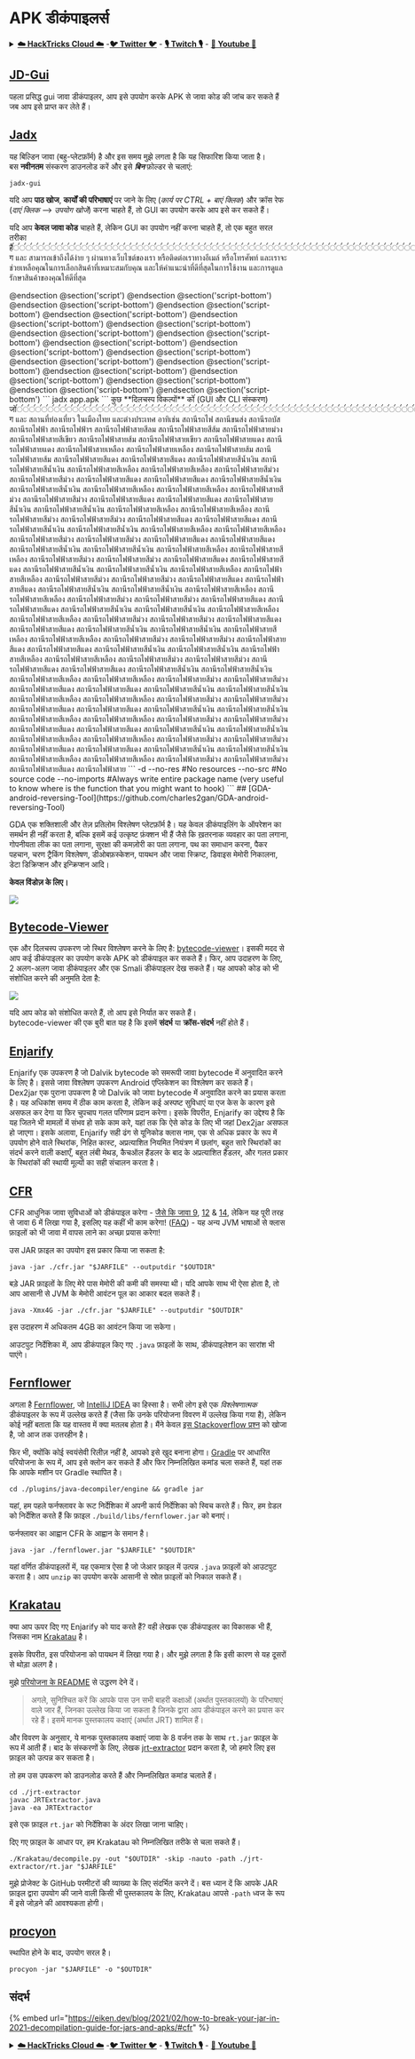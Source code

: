 # APK डीकंपाइलर्स

<details>

<summary><a href="https://cloud.hacktricks.xyz/pentesting-cloud/pentesting-cloud-methodology"><strong>☁️ HackTricks Cloud ☁️</strong></a> -<a href="https://twitter.com/hacktricks_live"><strong>🐦 Twitter 🐦</strong></a> - <a href="https://www.twitch.tv/hacktricks_live/schedule"><strong>🎙️ Twitch 🎙️</strong></a> - <a href="https://www.youtube.com/@hacktricks_LIVE"><strong>🎥 Youtube 🎥</strong></a></summary>

* क्या आप किसी **साइबर सुरक्षा कंपनी** में काम करते हैं? क्या आप अपनी **कंपनी को HackTricks में विज्ञापित** देखना चाहते हैं? या क्या आपको **PEASS के नवीनतम संस्करण या HackTricks को PDF में डाउनलोड करने का उपयोग** करने की आवश्यकता है? [**सदस्यता योजनाएं**](https://github.com/sponsors/carlospolop) की जांच करें!
* [**The PEASS Family**](https://opensea.io/collection/the-peass-family) की खोज करें, हमारा विशेष [**NFT**](https://opensea.io/collection/the-peass-family) संग्रह
* [**आधिकारिक PEASS और HackTricks swag**](https://peass.creator-spring.com) प्राप्त करें
* [**💬**](https://emojipedia.org/speech-balloon/) [**Discord समूह**](https://discord.gg/hRep4RUj7f) या [**टेलीग्राम समूह**](https://t.me/peass) में **शामिल हों** या मुझे **Twitter** पर **फ़ॉलो** करें [**🐦**](https://github.com/carlospolop/hacktricks/tree/7af18b62b3bdc423e11444677a6a73d4043511e9/\[https:/emojipedia.org/bird/README.md)[**@carlospolopm**](https://twitter.com/hacktricks\_live)**.**
* **हैकिंग ट्रिक्स साझा करें और PR जमा करके** [**hacktricks repo**](https://github.com/carlospolop/hacktricks) **और** [**hacktricks-cloud repo**](https://github.com/carlospolop/hacktricks-cloud) **को**.

</details>

## [JD-Gui](https://github.com/java-decompiler/jd-gui)

पहला प्रसिद्ध gui जावा डीकंपाइलर, आप इसे उपयोग करके APK से जावा कोड की जांच कर सकते हैं जब आप इसे प्राप्त कर लेते हैं।

## [Jadx](https://github.com/skylot/jadx)

यह बिल्डिन जावा (बहु-प्लेटफ़ॉर्म) है और इस समय मुझे लगता है कि यह सिफारिश किया जाता है।\
बस **नवीनतम** संस्करण डाउनलोड करें और इसे _**बिन**_ फ़ोल्डर से चलाएं:
```
jadx-gui
```
यदि आप **पाठ खोज**, **कार्यों की परिभाषाएं** पर जाने के लिए (_कार्य पर CTRL + बाएं क्लिक_) और क्रॉस रेफ (_दाएं क्लिक_ --> _उपयोग खोजें_) करना चाहते हैं, तो GUI का उपयोग करके आप इसे कर सकते हैं।

यदि आप **केवल जावा कोड** चाहते हैं, लेकिन GUI का उपयोग नहीं करना चाहते हैं, तो एक बहुत सरल तरीका हैंंंंंंंंंंंंंंंंंंंंंंंंंंंंंंंंंंंंंंंंंंंंंंंंंंंंंंंंंंंंंंंंंंंंंंंंंंंंंंंंंंंंंंंंंंंंंंंंंंंंंंंंंंंंंंंंंंंंंंंंंंंंंंंंंंंंंंंंंंंंंंंंंंंंंंंंंंंंंंंंंंंंंंंंंंंंंंंंंंंंंंंंंंंंंंंंंंंंंंंंंंंंंंंंंंंंंंंंंंंंंंंंंंंंंंंंंंंंंंंंंंंंंंंंंंंंंंंंंंंंंंंंंंंंंंंंंंंंंंंंंंंंंंंंंंंंंंंंंंंंंंंंंंंंंंंंंंंंंंंंंंंंंंंंंंंंंंंंंंंंंंंंंंंंंंंंंंंंंंंंंंंंंंंंंंंंंंंंंंंंंंंंंंंंंंंंंंंंंंंंंंंंंंंंंंंंंंंंंंंंंंंंंंंंंंंंंंंंंंंंंंंंंंंंंंंंंंंंंंंंंंंंंंंंंंंंंंंंंंंंंंंंंंंंंंंंंंंंंंंंंंंंंंंंंंंंंंंंंंंंंंंंंंंंंंंंंंंंंंंंंंंंंंंंंंंंंंंंंंंंंंंंंंंंंंंंंंंंंंंंंंंंंंंंंंंंंंंंंंंंंंंंंंंंंंंंंंंंंंंंंंंंंंंंंंंंंंंंंंंंंंंंंंंंंंंंंंंंंंंंंंंंंंंंंंंंंंंंंंंंंंंंंंंंंंंंंंंंंंंंंंंंंंंंंंंंंंंंंंंंंंंंंंंंंंंंंंंंंंंंंंंंंंंंंंंंंंंंंंंंंंंंंंंंंंंंंंंंंंंंंंंंंंंंंंंंंंंंंंंंंंंंंग และ สามารถเข้าถึงได้ง่าย ๆ ผ่านทางเว็บไซต์ของเรา หรือติดต่อเราทางอีเมล์ หรือโทรศัพท์ และเราจะช่วยเหลือคุณในการเลือกสินค้าที่เหมาะสมกับคุณ และให้คำแนะนำที่ดีที่สุดในการใช้งาน และการดูแลรักษาสินค้าของคุณให้ดีที่สุด</p>
                </div>
            </div>
        </div>
    </div>
</div>
@endsection
@section('script')
<script>
    $(document).ready(function(){
        $('.owl-carousel').owlCarousel({
            loop:true,
            margin:10,
            nav:true,
            dots:false,
            autoplay:true,
            autoplayTimeout:3000,
            autoplayHoverPause:true,
            responsive:{
                0:{
                    items:1
                },
                600:{
                    items:1
                },
                1000:{
                    items:1
                }
            }
        })
    });
</script>
@endsection
@section('script-bottom')
<script>
    $(document).ready(function(){
        $('.owl-carousel').owlCarousel({
            loop:true,
            margin:10,
            nav:true,
            dots:false,
            autoplay:true,
            autoplayTimeout:3000,
            autoplayHoverPause:true,
            responsive:{
                0:{
                    items:1
                },
                600:{
                    items:1
                },
                1000:{
                    items:1
                }
            }
        })
    });
</script>
@endsection
@section('script-bottom')
<script>
    $(document).ready(function(){
        $('.owl-carousel').owlCarousel({
            loop:true,
            margin:10,
            nav:true,
            dots:false,
            autoplay:true,
            autoplayTimeout:3000,
            autoplayHoverPause:true,
            responsive:{
                0:{
                    items:1
                },
                600:{
                    items:1
                },
                1000:{
                    items:1
                }
            }
        })
    });
</script>
@endsection
@section('script-bottom')
<script>
    $(document).ready(function(){
        $('.owl-carousel').owlCarousel({
            loop:true,
            margin:10,
            nav:true,
            dots:false,
            autoplay:true,
            autoplayTimeout:3000,
            autoplayHoverPause:true,
            responsive:{
                0:{
                    items:1
                },
                600:{
                    items:1
                },
                1000:{
                    items:1
                }
            }
        })
    });
</script>
@endsection
@section('script-bottom')
<script>
    $(document).ready(function(){
        $('.owl-carousel').owlCarousel({
            loop:true,
            margin:10,
            nav:true,
            dots:false,
            autoplay:true,
            autoplayTimeout:3000,
            autoplayHoverPause:true,
            responsive:{
                0:{
                    items:1
                },
                600:{
                    items:1
                },
                1000:{
                    items:1
                }
            }
        })
    });
</script>
@endsection
@section('script-bottom')
<script>
    $(document).ready(function(){
        $('.owl-carousel').owlCarousel({
            loop:true,
            margin:10,
            nav:true,
            dots:false,
            autoplay:true,
            autoplayTimeout:3000,
            autoplayHoverPause:true,
            responsive:{
                0:{
                    items:1
                },
                600:{
                    items:1
                },
                1000:{
                    items:1
                }
            }
        })
    });
</script>
@endsection
@section('script-bottom')
<script>
    $(document).ready(function(){
        $('.owl-carousel').owlCarousel({
            loop:true,
            margin:10,
            nav:true,
            dots:false,
            autoplay:true,
            autoplayTimeout:3000,
            autoplayHoverPause:true,
            responsive:{
                0:{
                    items:1
                },
                600:{
                    items:1
                },
                1000:{
                    items:1
                }
            }
        })
    });
</script>
@endsection
@section('script-bottom')
<script>
    $(document).ready(function(){
        $('.owl-carousel').owlCarousel({
            loop:true,
            margin:10,
            nav:true,
            dots:false,
            autoplay:true,
            autoplayTimeout:3000,
            autoplayHoverPause:true,
            responsive:{
                0:{
                    items:1
                },
                600:{
                    items:1
                },
                1000:{
                    items:1
                }
            }
        })
    });
</script>
@endsection
@section('script-bottom')
<script>
    $(document).ready(function(){
        $('.owl-carousel').owlCarousel({
            loop:true,
            margin:10,
            nav:true,
            dots:false,
            autoplay:true,
            autoplayTimeout:3000,
            autoplayHoverPause:true,
            responsive:{
                0:{
                    items:1
                },
                600:{
                    items:1
                },
                1000:{
                    items:1
                }
            }
        })
    });
</script>
@endsection
@section('script-bottom')
<script>
    $(document).ready(function(){
        $('.owl-carousel').owlCarousel({
            loop:true,
            margin:10,
            nav:true,
            dots:false,
            autoplay:true,
            autoplayTimeout:3000,
            autoplayHoverPause:true,
            responsive:{
                0:{
                    items:1
                },
                600:{
                    items:1
                },
                1000:{
                    items:1
                }
            }
        })
    });
</script>
@endsection
@section('script-bottom')
<script>
    $(document).ready(function(){
        $('.owl-carousel').owlCarousel({
            loop:true,
            margin:10,
            nav:true,
            dots:false,
            autoplay:true,
            autoplayTimeout:3000,
            autoplayHoverPause:true,
            responsive:{
                0:{
                    items:1
                },
                600:{
                    items:1
                },
                1000:{
                    items:1
                }
            }
        })
    });
</script>
@endsection
@section('script-bottom')
<script>
    $(document).ready(function(){
        $('.owl-carousel').owlCarousel({
            loop:true,
            margin:10,
            nav:true,
            dots:false,
            autoplay:true,
            autoplayTimeout:3000,
            autoplayHoverPause:true,
            responsive:{
                0:{
                    items:1
                },
                600:{
                    items:1
                },
                1000:{
                    items:1
                }
            }
        })
    });
</script>
@endsection
@section('script-bottom')
<script>
    $(document).ready(function(){
        $('.owl-carousel').owlCarousel({
            loop:true,
            margin:10,
            nav:true,
            dots:false,
            autoplay:true,
            autoplayTimeout:3000,
            autoplayHoverPause:true,
            responsive:{
                0:{
                    items:1
                },
                600:{
                    items:1
                },
                1000:{
                    items:1
                }
            }
        })
    });
</script>
@endsection
@section('script-bottom')
<script>
    $(document).ready(function(){
        $('.owl-carousel').owlCarousel({
            loop:true,
            margin:10,
            nav:true,
            dots:false,
            autoplay:true,
            autoplayTimeout:3000,
            autoplayHoverPause:true,
            responsive:{
                0:{
                    items:1
                },
                600:{
                    items:1
                },
                1000:{
                    items:1
                }
            }
        })
    });
</script>
@endsection
@section('script-bottom')
<script>
    $(document).ready(function(){
        $('.owl-carousel').owlCarousel({
            loop:true,
            margin:10,
            nav:true,
            dots:false,
            autoplay:true,
            autoplayTimeout:3000,
            autoplayHoverPause:true,
            responsive:{
                0:{
                    items:1
                },
                600:{
                    items:1
                },
                1000:{
                    items:1
                }
            }
        })
    });
</script>
@endsection
@section('script-bottom')
<script>
    $(document).ready(function(){
        $('.owl-carousel').owlCarousel({
            loop:true,
            margin:10,
            nav:true,
            dots:false,
            autoplay:true,
            autoplayTimeout:3000,
            autoplayHoverPause:true,
            responsive:{
                0:{
                    items:1
                },
                600:{
                    items:1
                },
                1000:{
                    items:1
                }
            }
        })
    });
</script>
@endsection
@section('script-bottom')
<script>
    $(document).ready(function(){
        $('.owl-carousel').owlCarousel({
            loop:true,
            margin:10,
            nav:true,
            dots:false,
            autoplay:true,
            autoplayTimeout:3000,
            autoplayHoverPause:true,
            responsive:{
                0:{
                    items:1
                },
                600:{
                    items:1
                },
                1000:{
                    items:1
                }
            }
        })
    });
</script>
@endsection
@section('script-bottom')
<script>
    $(document).ready(function(){
        $('.owl-carousel').owlCarousel({
            loop:true,
            margin:10,
            nav:true,
            dots:false,
            autoplay:true,
            autoplayTimeout:3000,
            autoplayHoverPause:true,
            responsive:{
                0:{
                    items:1
                },
                600:{
                    items:1
                },
                1000:{
                    items:1
                }
            }
        })
    });
</script>
@endsection
@section('script-bottom')
<script>
    $(document).ready(function(){
        $('.owl-carousel').owlCarousel({
            loop:true,
            margin:10,
            nav:true,
            dots:false,
            autoplay:true,
            autoplayTimeout:3000,
            autoplayHoverPause:true,
            responsive:{
                0:{
                    items:1
                },
                600:{
                    items:1
                },
                1000:{
                    items:1
                }
            }
        })
    });
</script>
```
jadx app.apk
```
कुछ **दिलचस्प विकल्पों** कोंं (GUI और CLI संस्करण) जोंंंंंंंंंंंंंंंंंंंंंंंंंंंंंंंंंंंंंंंंंंंंंंंंंंंंंंंंंंंंंंंंंंंंंंंंंंंंंंंंंंंंंंंंंंंंंंंंंंंंंंंंंंंंंंंंंंंंंंंंंंंंंंंंंंंंंंंंंंंंंंंंंंंंंंंंंंंंंंंंंंंंंंंंंंंंंंंंंंंंंंंंंंंंंंंंंंंंंंंंंंंंंंंंंंंंंंंंंंंंंंंंंंंंंंंंंंंंंंंंंंंंंंंंंंंंंंंंंंंंंंंंंंंंंंंंंंंंंंंंंंंंंंंंंंंंंंंंंंंंंंंंंंंंंंंंंंंंंंंंंंंंंंंंंंंंंंंंंंंंंंंंंंंंंंंंंंंंंंंंंंंंंंंंंंंंंंंंंंंंंंंंंंंंंंंंंंंंंंंंंंंंंंंंंंंंंंंंंंंंंंंंंंंंंंंंंंंंंंंंंंंंंंंंंंंंंंंंंंंंंंंंंंंंंंंंंंंंंंंंंंंंंंंंंंंंंंंंंंंंंंंंंंंंंंंंंंंंंंंंंंंंंंंंंंंंंंंंंंंंंंंंंंंंंंंंंंंंंंंंंंंंंंंंंंंंंंंंंंंंंंंंंंंंंंंंंंंंंंंंंंंंंंंंंंंंंंंंंंंंंंंंंंंंंंंंंंंंंंंंंंंंंंंग และ สถานที่ท่องเที่ยว ในเมืองไทย และต่างประเทศ อาทิเช่น สถานีรถไฟ สถานีขนส่ง สถานีรถบัส สถานีรถไฟฟ้า สถานีรถไฟฟ้าฯ สถานีรถไฟฟ้าสายสีลม สถานีรถไฟฟ้าสายสีส้ม สถานีรถไฟฟ้าสายม่วง สถานีรถไฟฟ้าสายสีเขียว สถานีรถไฟฟ้าสายส้ม สถานีรถไฟฟ้าสายเขียว สถานีรถไฟฟ้าสายแดง สถานีรถไฟฟ้าสายแดง สถานีรถไฟฟ้าสายเหลือง สถานีรถไฟฟ้าสายเหลือง สถานีรถไฟฟ้าสายส้ม สถานีรถไฟฟ้าสายส้ม สถานีรถไฟฟ้าสายสีแดง สถานีรถไฟฟ้าสายสีแดง สถานีรถไฟฟ้าสายสีน้ำเงิน สถานีรถไฟฟ้าสายสีน้ำเงิน สถานีรถไฟฟ้าสายสีเหลือง สถานีรถไฟฟ้าสายสีเหลือง สถานีรถไฟฟ้าสายสีม่วง สถานีรถไฟฟ้าสายสีม่วง สถานีรถไฟฟ้าสายสีแดง สถานีรถไฟฟ้าสายสีแดง สถานีรถไฟฟ้าสายสีน้ำเงิน สถานีรถไฟฟ้าสายสีน้ำเงิน สถานีรถไฟฟ้าสายสีเหลือง สถานีรถไฟฟ้าสายสีเหลือง สถานีรถไฟฟ้าสายสีม่วง สถานีรถไฟฟ้าสายสีม่วง สถานีรถไฟฟ้าสายสีแดง สถานีรถไฟฟ้าสายสีแดง สถานีรถไฟฟ้าสายสีน้ำเงิน สถานีรถไฟฟ้าสายสีน้ำเงิน สถานีรถไฟฟ้าสายสีเหลือง สถานีรถไฟฟ้าสายสีเหลือง สถานีรถไฟฟ้าสายสีม่วง สถานีรถไฟฟ้าสายสีม่วง สถานีรถไฟฟ้าสายสีแดง สถานีรถไฟฟ้าสายสีแดง สถานีรถไฟฟ้าสายสีน้ำเงิน สถานีรถไฟฟ้าสายสีน้ำเงิน สถานีรถไฟฟ้าสายสีเหลือง สถานีรถไฟฟ้าสายสีเหลือง สถานีรถไฟฟ้าสายสีม่วง สถานีรถไฟฟ้าสายสีม่วง สถานีรถไฟฟ้าสายสีแดง สถานีรถไฟฟ้าสายสีแดง สถานีรถไฟฟ้าสายสีน้ำเงิน สถานีรถไฟฟ้าสายสีน้ำเงิน สถานีรถไฟฟ้าสายสีเหลือง สถานีรถไฟฟ้าสายสีเหลือง สถานีรถไฟฟ้าสายสีม่วง สถานีรถไฟฟ้าสายสีม่วง สถานีรถไฟฟ้าสายสีแดง สถานีรถไฟฟ้าสายสีแดง สถานีรถไฟฟ้าสายสีน้ำเงิน สถานีรถไฟฟ้าสายสีน้ำเงิน สถานีรถไฟฟ้าสายสีเหลือง สถานีรถไฟฟ้าสายสีเหลือง สถานีรถไฟฟ้าสายสีม่วง สถานีรถไฟฟ้าสายสีม่วง สถานีรถไฟฟ้าสายสีแดง สถานีรถไฟฟ้าสายสีแดง สถานีรถไฟฟ้าสายสีน้ำเงิน สถานีรถไฟฟ้าสายสีน้ำเงิน สถานีรถไฟฟ้าสายสีเหลือง สถานีรถไฟฟ้าสายสีเหลือง สถานีรถไฟฟ้าสายสีม่วง สถานีรถไฟฟ้าสายสีม่วง สถานีรถไฟฟ้าสายสีแดง สถานีรถไฟฟ้าสายสีแดง สถานีรถไฟฟ้าสายสีน้ำเงิน สถานีรถไฟฟ้าสายสีน้ำเงิน สถานีรถไฟฟ้าสายสีเหลือง สถานีรถไฟฟ้าสายสีเหลือง สถานีรถไฟฟ้าสายสีม่วง สถานีรถไฟฟ้าสายสีม่วง สถานีรถไฟฟ้าสายสีแดง สถานีรถไฟฟ้าสายสีแดง สถานีรถไฟฟ้าสายสีน้ำเงิน สถานีรถไฟฟ้าสายสีน้ำเงิน สถานีรถไฟฟ้าสายสีเหลือง สถานีรถไฟฟ้าสายสีเหลือง สถานีรถไฟฟ้าสายสีม่วง สถานีรถไฟฟ้าสายสีม่วง สถานีรถไฟฟ้าสายสีแดง สถานีรถไฟฟ้าสายสีแดง สถานีรถไฟฟ้าสายสีน้ำเงิน สถานีรถไฟฟ้าสายสีน้ำเงิน สถานีรถไฟฟ้าสายสีเหลือง สถานีรถไฟฟ้าสายสีเหลือง สถานีรถไฟฟ้าสายสีม่วง สถานีรถไฟฟ้าสายสีม่วง สถานีรถไฟฟ้าสายสีแดง สถานีรถไฟฟ้าสายสีแดง สถานีรถไฟฟ้าสายสีน้ำเงิน สถานีรถไฟฟ้าสายสีน้ำเงิน สถานีรถไฟฟ้าสายสีเหลือง สถานีรถไฟฟ้าสายสีเหลือง สถานีรถไฟฟ้าสายสีม่วง สถานีรถไฟฟ้าสายสีม่วง สถานีรถไฟฟ้าสายสีแดง สถานีรถไฟฟ้าสายสีแดง สถานีรถไฟฟ้าสายสีน้ำเงิน สถานีรถไฟฟ้าสายสีน้ำเงิน สถานีรถไฟฟ้าสายสีเหลือง สถานีรถไฟฟ้าสายสีเหลือง สถานีรถไฟฟ้าสายสีม่วง สถานีรถไฟฟ้าสายสีม่วง สถานีรถไฟฟ้าสายสีแดง สถานีรถไฟฟ้าสายสีแดง สถานีรถไฟฟ้าสายสีน้ำเงิน สถานีรถไฟฟ้าสายสีน้ำเงิน สถานีรถไฟฟ้าสายสีเหลือง สถานีรถไฟฟ้าสายสีเหลือง สถานีรถไฟฟ้าสายสีม่วง สถานีรถไฟฟ้าสายสีม่วง สถานีรถไฟฟ้าสายสีแดง สถานีรถไฟฟ้าสายสีแดง สถานีรถไฟฟ้าสายสีน้ำเงิน สถานีรถไฟฟ้าสายสีน้ำเงิน สถานีรถไฟฟ้าสายสีเหลือง สถานีรถไฟฟ้าสายสีเหลือง สถานีรถไฟฟ้าสายสีม่วง สถานีรถไฟฟ้าสายสีม่วง สถานีรถไฟฟ้าสายสีแดง สถานีรถไฟฟ้าสายสีแดง สถานีรถไฟฟ้าสายสีน้ำเงิน สถานีรถไฟฟ้าสายสีน้ำเงิน สถานีรถไฟฟ้าสายสีเหลือง สถานีรถไฟฟ้าสายสีเหลือง สถานีรถไฟฟ้าสายสีม่วง สถานีรถไฟฟ้าสายสีม่วง สถานีรถไฟฟ้าสายสีแดง สถานีรถไฟฟ้าสาย
```
-d <path to output dir>
--no-res #No resources
--no-src #No source code
--no-imports #Always write entire package name (very useful to know where is the function that you might want to hook)
```
## [GDA-android-reversing-Tool](https://github.com/charles2gan/GDA-android-reversing-Tool)

GDA एक शक्तिशाली और तेज़ प्रतिलोम विश्लेषण प्लेटफ़ॉर्म है। यह केवल डीकंपाइलिंग के ऑपरेशन का समर्थन ही नहीं करता है, बल्कि इसमें कई उत्कृष्ट फ़ंक्शन भी हैं जैसे कि ख़तरनाक व्यवहार का पता लगाना, गोपनीयता लीक का पता लगाना, सुरक्षा की कमज़ोरी का पता लगाना, पथ का समाधान करना, पैकर पहचान, चरण ट्रैकिंग विश्लेषण, डीओबफ़स्केशन, पायथन और जावा स्क्रिप्ट, डिवाइस मेमोरी निकालना, डेटा डिक्रिप्शन और इन्क्रिप्शन आदि।

**केवल विंडोज़ के लिए।**

![](<../../.gitbook/assets/image (207) (1) (1).png>)

## [Bytecode-Viewer](https://github.com/Konloch/bytecode-viewer/releases)

एक और दिलचस्प उपकरण जो स्थिर विश्लेषण करने के लिए है: [bytecode-viewer](https://github.com/Konloch/bytecode-viewer/releases)। इसकी मदद से आप कई डीकंपाइलर का उपयोग करके APK को डीकंपाइल कर सकते हैं। फिर, आप उदाहरण के लिए, 2 अलग-अलग जावा डीकंपाइलर और एक Smali डीकंपाइलर देख सकते हैं। यह आपको कोड को भी संशोधित करने की अनुमति देता है:

![](<../../.gitbook/assets/image (82).png>)

यदि आप कोड को संशोधित करते हैं, तो आप इसे निर्यात कर सकते हैं।\
bytecode-viewer की एक बुरी बात यह है कि इसमें **संदर्भ** या **क्रॉस-संदर्भ** नहीं होते हैं।

## [Enjarify](https://github.com/Storyyeller/enjarify)

Enjarify एक उपकरण है जो Dalvik bytecode को समरूपी जावा bytecode में अनुवादित करने के लिए है। इससे जावा विश्लेषण उपकरण Android एप्लिकेशन का विश्लेषण कर सकते हैं।\
Dex2jar एक पुराना उपकरण है जो Dalvik को जावा bytecode में अनुवादित करने का प्रयास करता है। यह अधिकांश समय में ठीक काम करता है, लेकिन कई अस्पष्ट सुविधाएं या एज केस के कारण इसे असफल कर देगा या फिर चुपचाप गलत परिणाम प्रदान करेगा। इसके विपरीत, Enjarify का उद्देश्य है कि यह जितने भी मामलों में संभव हो सके काम करे, यहां तक कि ऐसे कोड के लिए भी जहां Dex2jar असफल हो जाएगा। इसके अलावा, Enjarify सही ढंग से यूनिकोड क्लास नाम, एक से अधिक प्रकार के रूप में उपयोग होने वाले स्थिरांक, निहित कास्ट, अप्रत्याशित नियमित नियंत्रण में छलांग, बहुत सारे स्थिरांकों का संदर्भ करने वाली कक्षाएँ, बहुत लंबी मेथड, कैचऑल हैंडलर के बाद के अप्रत्याशित हैंडलर, और गलत प्रकार के स्थिरांकों की स्थायी मूल्यों का सही संचालन करता है।

## [CFR](https://github.com/leibnitz27/cfr)

CFR आधुनिक जावा सुविधाओं को डीकंपाइल करेगा - [जैसे कि जावा ](https://www.benf.org/other/cfr/java9observations.html)[9](https://github.com/leibnitz27/cfr/blob/master/java9stringconcat.html), [12](https://www.benf.org/other/cfr/switch\_expressions.html) & [14](https://www.benf.org/other/cfr/java14instanceof\_pattern), लेकिन यह पूरी तरह से जावा 6 में लिखा गया है, इसलिए यह कहीं भी काम करेगा! ([FAQ](https://www.benf.org/other/cfr/faq.html)) - यह अन्य JVM भाषाओं से क्लास फ़ाइलों को भी जावा में वापस लाने का अच्छा प्रयास करेगा!

उस JAR फ़ाइल का उपयोग इस प्रकार किया जा सकता है:
```
java -jar ./cfr.jar "$JARFILE" --outputdir "$OUTDIR"
```
बड़े JAR फ़ाइलों के लिए मेरे पास मेमोरी की कमी की समस्या थी। यदि आपके साथ भी ऐसा होता है, तो आप आसानी से JVM के मेमोरी आवंटन पूल का आकार बदल सकते हैं।
```
java -Xmx4G -jar ./cfr.jar "$JARFILE" --outputdir "$OUTDIR"
```
इस उदाहरण में अधिकतम 4GB का आवंटन किया जा सकेगा।

आउटपुट निर्देशिका में, आप डीकंपाइल किए गए `.java` फ़ाइलों के साथ, डीकंपाइलेशन का सारांश भी पाएंगे।

## [Fernflower](https://github.com/JetBrains/intellij-community/tree/master/plugins/java-decompiler/engine)

अगला है [Fernflower](https://github.com/JetBrains/intellij-community/tree/master/plugins/java-decompiler/engine), जो [IntelliJ IDEA](https://www.jetbrains.com/idea/) का हिस्सा है। सभी लोग इसे एक _विश्लेषणात्मक_ डीकंपाइलर के रूप में उल्लेख करते हैं (जैसा कि उनके परियोजना विवरण में उल्लेख किया गया है), लेकिन कोई नहीं बताता कि यह वास्तव में क्या मतलब होता है। मैंने केवल [इस Stackoverflow प्रश्न](https://stackoverflow.com/q/62298929) को खोजा है, जो आज तक उत्तरहीन है।

फिर भी, क्योंकि कोई स्वयंसेवी रिलीज़ नहीं है, आपको इसे खुद बनाना होगा। [Gradle](https://gradle.org) पर आधारित परियोजना के रूप में, आप इसे क्लोन कर सकते हैं और फिर निम्नलिखित कमांड चला सकते हैं, यहां तक कि आपके मशीन पर Gradle स्थापित है।
```
cd ./plugins/java-decompiler/engine && gradle jar
```
यहां, हम पहले फर्नफ्लावर के रूट निर्देशिका में अपनी कार्य निर्देशिका को स्विच करते हैं। फिर, हम ग्रेडल को निर्देशित करते हैं कि फ़ाइल `./build/libs/fernflower.jar` को बनाएं।

फर्नफ्लावर का आह्वान CFR के आह्वान के समान है।
```
java -jar ./fernflower.jar "$JARFILE" "$OUTDIR"
```
यहां वर्णित डीकंपाइलरों में, यह एकमात्र ऐसा है जो जेआर फ़ाइल में उत्पन्न `.java` फ़ाइलों को आउटपुट करता है। आप `unzip` का उपयोग करके आसानी से स्रोत फ़ाइलों को निकाल सकते हैं।

## [Krakatau](https://github.com/Storyyeller/Krakatau)

क्या आप ऊपर दिए गए Enjarify को याद करते हैं? वही लेखक एक डीकंपाइलर का विकासक भी हैं, जिसका नाम [Krakatau](https://github.com/Storyyeller/Krakatau) है।

इसके विपरीत, इस परियोजना को पायथन में लिखा गया है। और मुझे लगता है कि इसी कारण से यह दूसरों से थोड़ा अलग है।

मुझे [परियोजना के README](https://github.com/Storyyeller/Krakatau/blob/master/README.md) से उद्धरण देने दें।

> अगले, सुनिश्चित करें कि आपके पास उन सभी बाहरी कक्षाओं (अर्थात पुस्तकालयों) के परिभाषाएं वाले जार हैं, जिनका उल्लेख किया जा सकता है जिनके द्वारा आप डीकंपाइल करने का प्रयास कर रहे हैं। इसमें मानक पुस्तकालय कक्षाएं (अर्थात JRT) शामिल हैं।

और विवरण के अनुसार, ये मानक पुस्तकालय कक्षाएं जावा के 8 वर्जन तक के साथ `rt.jar` फ़ाइल के रूप में आती हैं। बाद के संस्करणों के लिए, लेखक [jrt-extractor](https://github.com/Storyyeller/jrt-extractor) प्रदान करता है, जो हमारे लिए इस फ़ाइल को उत्पन्न कर सकता है।

तो हम उस उपकरण को डाउनलोड करते हैं और निम्नलिखित कमांड चलाते हैं।
```
cd ./jrt-extractor
javac JRTExtractor.java
java -ea JRTExtractor
```
इसे एक फ़ाइल `rt.jar` को निर्देशिका के अंदर लिखा जाना चाहिए।

दिए गए फ़ाइल के आधार पर, हम Krakatau को निम्नलिखित तरीके से चला सकते हैं।
```
./Krakatau/decompile.py -out "$OUTDIR" -skip -nauto -path ./jrt-extractor/rt.jar "$JARFILE"
```
मुझे प्रोजेक्ट के GitHub परमीटरों की व्याख्या के लिए संदर्भित करने दें। बस ध्यान दें कि आपके JAR फ़ाइल द्वारा उपयोग की जाने वाली किसी भी पुस्तकालय के लिए, Krakatau आपसे `-path` ध्वज के रूप में इसे जोड़ने की आवश्यकता होगी।

## [procyon](https://github.com/mstrobel/procyon)

स्थापित होने के बाद, उपयोग सरल है।
```
procyon -jar "$JARFILE" -o "$OUTDIR"
```
## संदर्भ

{% embed url="https://eiken.dev/blog/2021/02/how-to-break-your-jar-in-2021-decompilation-guide-for-jars-and-apks/#cfr" %}

<details>

<summary><a href="https://cloud.hacktricks.xyz/pentesting-cloud/pentesting-cloud-methodology"><strong>☁️ HackTricks Cloud ☁️</strong></a> -<a href="https://twitter.com/hacktricks_live"><strong>🐦 Twitter 🐦</strong></a> - <a href="https://www.twitch.tv/hacktricks_live/schedule"><strong>🎙️ Twitch 🎙️</strong></a> - <a href="https://www.youtube.com/@hacktricks_LIVE"><strong>🎥 Youtube 🎥</strong></a></summary>

* क्या आप किसी **साइबर सुरक्षा कंपनी** में काम करते हैं? क्या आप अपनी **कंपनी को HackTricks में विज्ञापित** देखना चाहते हैं? या क्या आपको **PEASS के नवीनतम संस्करण या HackTricks को PDF में डाउनलोड करने का उपयोग** करने की आवश्यकता है? [**सदस्यता योजनाएं**](https://github.com/sponsors/carlospolop) की जांच करें!
* [**The PEASS Family**](https://opensea.io/collection/the-peass-family) की खोज करें, हमारा एकल [**NFT**](https://opensea.io/collection/the-peass-family) संग्रह
* [**आधिकारिक PEASS & HackTricks swag**](https://peass.creator-spring.com) प्राप्त करें
* [**💬**](https://emojipedia.org/speech-balloon/) [**Discord समूह**](https://discord.gg/hRep4RUj7f) या [**टेलीग्राम समूह**](https://t.me/peass) में **शामिल हों** या मुझे **Twitter** [**🐦**](https://github.com/carlospolop/hacktricks/tree/7af18b62b3bdc423e11444677a6a73d4043511e9/\[https:/emojipedia.org/bird/README.md)[**@carlospolopm**](https://twitter.com/hacktricks\_live)** का पालन करें**.
* **अपने हैकिंग ट्रिक्स को** [**hacktricks रेपो**](https://github.com/carlospolop/hacktricks) **और** [**hacktricks-cloud रेपो**](https://github.com/carlospolop/hacktricks-cloud) **में पीआर जमा करके अपनी ट्रिक्स साझा करें।**

</details>
